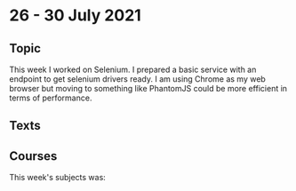 # 26 - 30 July 2021

## Topic
This week I worked on Selenium. I prepared a basic service with an endpoint to get selenium drivers ready. I am using Chrome as my web browser but moving to something like PhantomJS could be more efficient in terms of performance. 

## Texts

## Courses
This week's subjects was:
